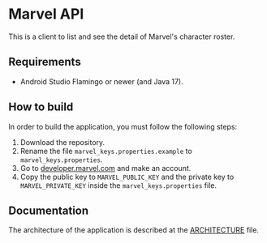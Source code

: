 # Marvel API

This is a client to list and see the detail of Marvel's character roster.

## Requirements

- Android Studio Flamingo or newer (and Java 17).

## How to build

In order to build the application, you must follow the following steps:

1.  Download the repository.
2.  Rename the file `marvel_keys.properties.example` to
    `marvel_keys.properties`.
3.  Go to [developer.marvel.com](https://developer.marvel.com/) and make an
    account.
4.  Copy the public key to `MARVEL_PUBLIC_KEY` and the private key to
    `MARVEL_PRIVATE_KEY` inside the `marvel_keys.properties` file.

## Documentation

The architecture of the application is described at the
[ARCHITECTURE](ARCHITECTURE.md) file.
